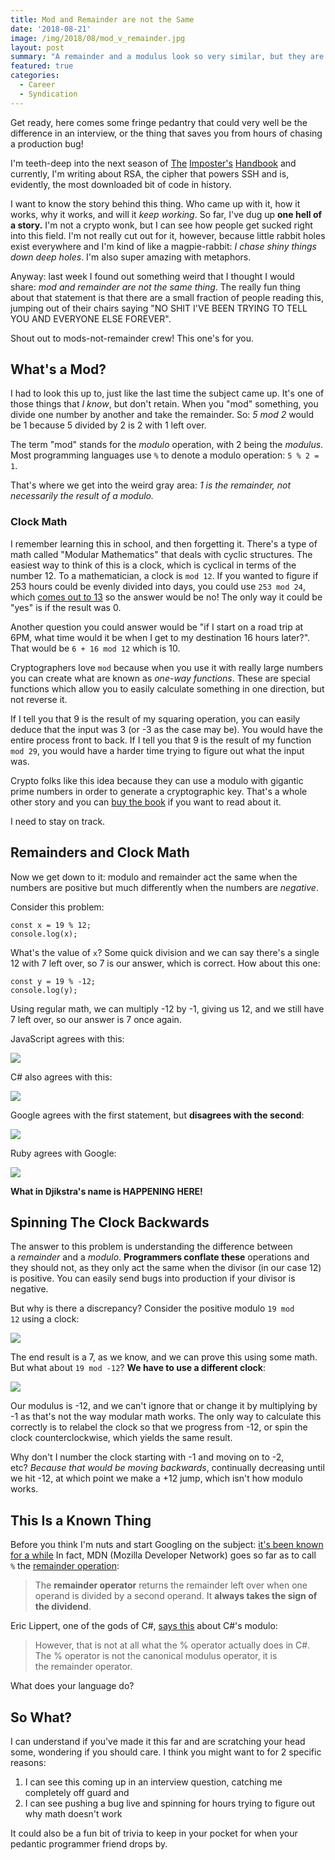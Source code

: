 ```yaml
---
title: Mod and Remainder are not the Same
date: '2018-08-21'
image: /img/2018/08/mod_v_remainder.jpg
layout: post
summary: "A remainder and a modulus look so very similar, but they are not the same thing and worse, are treated differently by different programming languages. Do you know how your language handles mod?"
featured: true
categories:
  - Career
  - Syndication
---
```




Get ready, here comes some fringe pedantry that could very well be the difference in an interview, or the thing that saves you from hours of chasing a production bug!

I'm teeth-deep into the next season of [The](https://bigmachine.io/projects/imposters-handbook-presale) [Imposter's](https://bigmachine.io/products/the-imposters-handbook-season-2) [Handbook](https://bigmachine.io/projects/imposters-handbook-presale) and currently, I'm writing about RSA, the cipher that powers SSH and is, evidently, the most downloaded bit of code in history.

I want to know the story behind this thing. Who came up with it, how it works, why it works, and will it _keep working_. So far, I've dug up **one hell of a story.** I'm not a crypto wonk, but I can see how people get sucked right into this field. I'm not really cut out for it, however, because little rabbit holes exist everywhere and I'm kind of like a magpie-rabbit: _I chase shiny things down deep holes_. I'm also super amazing with metaphors.

Anyway: last week I found out something weird that I thought I would share: _mod and remainder are not the same thing_. The really fun thing about that statement is that there are a small fraction of people reading this, jumping out of their chairs saying "NO SHIT I'VE BEEN TRYING TO TELL YOU AND EVERYONE ELSE FOREVER".

Shout out to mods-not-remainder crew! This one's for you.

## What's a Mod?

I had to look this up to, just like the last time the subject came up. It's one of those things that _I know_, but don't retain. When you "mod" something, you divide one number by another and take the remainder. So: _5 mod 2_ would be 1 because 5 divided by 2 is 2 with 1 left over.

The term "mod" stands for the _modulo_ operation, with 2 being the _modulus_. Most programming languages use `%` to denote a modulo operation: `5 % 2 = 1`. 

That's where we get into the weird gray area: _1 is the remainder, not necessarily the result of a modulo._ 

### Clock Math

I remember learning this in school, and then forgetting it. There's a type of math called "Modular Mathematics" that deals with cyclic structures. The easiest way to think of this is a clock, which is cyclical in terms of the number 12. To a mathematician, a clock is `mod 12`. If you wanted to figure if 253 hours could be evenly divided into days, you could use `253 mod 24`, which [comes out to 13](https://www.google.com/search?q=253+mod+24) so the answer would be no! The only way it could be "yes" is if the result was 0.

Another question you could answer would be "if I start on a road trip at 6PM, what time would it be when I get to my destination 16 hours later?". That would be `6 + 16 mod 12` which is 10.

Cryptographers love `mod` because when you use it with really large numbers you can create what are known as _one-way functions_. These are special functions which allow you to easily calculate something in one direction, but not reverse it.

If I tell you that 9 is the result of my squaring operation, you can easily deduce that the input was 3 (or -3 as the case may be). You would have the entire process front to back. If I tell you that 9 is the result of my function `mod 29`, you would have a harder time trying to figure out what the input was.

Crypto folks like this idea because they can use a modulo with gigantic prime numbers in order to generate a cryptographic key. That's a whole other story and you can [buy the book](https://bigmachine.io/products/the-imposters-handbook-season-2) if you want to read about it.

I need to stay on track.

## Remainders and Clock Math

Now we get down to it: modulo and remainder act the same when the numbers are positive but much differently when the numbers are _negative_. 

Consider this problem: 

```
const x = 19 % 12;
console.log(x);
```

What's the value of `x`? Some quick division and we can say there's a single 12 with 7 left over, so 7 is our answer, which is correct. How about this one:

```
const y = 19 % -12;
console.log(y);
```

Using regular math, we can multiply -12 by -1, giving us 12, and we still have 7 left over, so our answer is 7 once again.

JavaScript agrees with this:

![](https://blog.bigmachine.io/img/screenshot_956.png)

C# also agrees with this:

![](https://blog.bigmachine.io/img/screenshot_957.png)

Google agrees with the first statement, but **disagrees with the second**:

![](https://blog.bigmachine.io/img/screenshot_958.png)

Ruby agrees with Google:

![](https://blog.bigmachine.io/img/screenshot_959.png)

**What in Djikstra's name is HAPPENING HERE!**

## Spinning The Clock Backwards

The answer to this problem is understanding the difference between a _remainder_ and a _modulo_. **Programmers conflate these** operations and they should not, as they only act the same when the divisor (in our case 12) is positive. You can easily send bugs into production if your divisor is negative.

But why is there a discrepancy? Consider the positive modulo `19 mod 12` using a clock:

![](https://blog.bigmachine.io/img/mod-clock-1.png)

The end result is a 7, as we know, and we can prove this using some math. But what about `19 mod -12`? **We have to use a different clock**:

![](https://blog.bigmachine.io/img/Paper.Imposter-v2.61-2.png)

Our modulus is -12, and we can't ignore that or change it by multiplying by -1 as that's not the way modular math works. The only way to calculate this correctly is to relabel the clock so that we progress from -12, or spin the clock counterclockwise, which yields the same result.

Why don't I number the clock starting with -1 and moving on to -2, etc? _Because that would be moving backwards_, continually decreasing until we hit -12, at which point we make a +12 jump, which isn't how modulo works.

## This Is a Known Thing

Before you think I'm nuts and start Googling on the subject: [it's been known for a while](https://github.com/ramda/ramda/issues/186) In fact, MDN (Mozilla Developer Network) goes so far as to call `%` the [remainder operation](https://developer.mozilla.org/en-US/docs/Web/JavaScript/Reference/Operators/Arithmetic_Operators#Remainder_()):

> The **remainder operator** returns the remainder left over when one operand is divided by a second operand. It **always takes the sign of the dividend**.

Eric Lippert, one of the gods of C#, [says this](https://blogs.msdn.microsoft.com/ericlippert/2011/12/05/whats-the-difference-remainder-vs-modulus) about C#'s modulo:

> However, that is not at all what the % operator actually does in C#. The % operator is not the canonical modulus operator, it is the remainder operator.

What does your language do?

## So What?

I can understand if you've made it this far and are scratching your head some, wondering if you should care. I think you might want to for 2 specific reasons:

1. I can see this coming up in an interview question, catching me completely off guard and
2. I can see pushing a bug live and spinning for hours trying to figure out why math doesn't work

It could also be a fun bit of trivia to keep in your pocket for when your pedantic programmer friend drops by.
